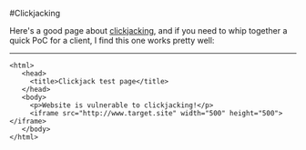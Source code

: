 #Clickjacking

Here's a good page about [clickjacking](https://www.owasp.org/index.php/Testing_for_Clickjacking_(OTG-CLIENT-009)), and if you need to whip together a quick PoC for a client, I find this one works pretty well:

---

````
<html>
   <head>
     <title>Clickjack test page</title>
   </head>
   <body>
     <p>Website is vulnerable to clickjacking!</p>
     <iframe src="http://www.target.site" width="500" height="500"></iframe>
   </body>
</html>
````